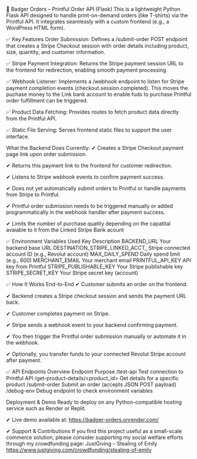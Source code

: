 🦡 Badger Orders – Printful Order API (Flask)
This is a lightweight Python Flask API designed to handle print-on-demand orders (like T-shirts) via the Printful API. It integrates seamlessly with a custom frontend (e.g., a WordPress HTML form).

✅ Key Features
Order Submission:
Defines a /submit-order POST endpoint that creates a Stripe Checkout session with order details including product, size, quantity, and customer information.

✅ Stripe Payment Integration:
Returns the Stripe payment session URL to the frontend for redirection, enabling smooth payment processing.

✅ Webhook Listener:
Implements a /webhook endpoint to listen for Stripe payment completion events (checkout.session.completed). This moves the puchase money to the Link bank account to enable  fuds to purchase Printful order fulfillment can be triggered.

✅ Product Data Fetching:
Provides routes to fetch product data directly from the Printful API.

✅ Static File Serving:
Serves frontend static files to support the user interface.

What the Backend Does Currently:
✔ Creates a Stripe Checkout payment page link upon order submission.

✔ Returns this payment link to the frontend for customer redirection.

✔ Listens to Stripe webhook events to confirm payment success.

✔ Does not yet automatically submit orders to Printful or handle payments from Stripe to Printful.

✔ Printful order submission needs to be triggered manually or added programmatically in the webhook handler after payment success.

✔ Limits the number of purchase quatity depending on the capatital avaiable to it from the Linked Stripe Bank acount 

✅ Environment Variables Used
Key	Description
BACKEND_URL	Your backend base URL
DESTINATION_STRIPE_LINKED_ACCT_	Stripe connected account ID (e.g., Revolut account)
MAX_DAILY_SPEND	Daily spend limit (e.g., 600)
MERCHANT_EMAIL	Your merchant email
PRINTFUL_API_KEY	API key from Printful
STRIPE_PUBLISHABLE_KEY	Your Stripe publishable key
STRIPE_SECRET_KEY	Your Stripe secret key (account)

✅ How It Works End-to-End
✔ Customer submits an order on the frontend.

✔ Backend creates a Stripe checkout session and sends the payment URL back.

✔ Customer completes payment on Stripe.

✔ Stripe sends a webhook event to your backend confirming payment.

✔ You then trigger the Printful order submission manually or automate it in the webhook.

✔ Optionally, you transfer funds to your connected Revolut Stripe account after payment.

✅ API Endpoints Overview
Endpoint	Purpose
/test-api	Test connection to Printful API
/get-product-details/<product_id>	Get details for a specific product
/submit-order	Submit an order (accepts JSON POST payload)
/debug-env	Debug endpoint to check environment variables

Deployment & Demo
Ready to deploy on any Python-compatible hosting service such as Render or Replit.

✔ Live demo available at: https://badger-orders.onrender.com/

✔ Support & Contributions
If you find this project useful as a small-scale commerce solution, please consider supporting my social welfare efforts through my crowdfunding page:
JustGiving – Stealing of Emily https://www.justgiving.com/crowdfunding/stealing-of-emily




